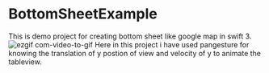 # BottomSheetExample
This is demo project for creating bottom sheet like google map in swift 3.
![ezgif com-video-to-gif](https://cloud.githubusercontent.com/assets/18482070/23546628/9d2fcb9c-0028-11e7-981a-87e0a3e510ee.gif)
Here in this project i have used pangesture for knowing the translation of y postion of view and velocity of y to animate the tableview.
